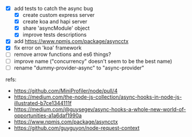 - [x] add tests to catch the async bug
  - [x] create custom express server
  - [x] create koa and hapi server
  - [x] share 'asyncModule' object
  - [x] improve tests descriptions
- [x] add https://www.npmjs.com/package/asyncctx
- [x] fix error on 'koa' framework
- [ ] remove arrow functions and es6 things?
- [ ] improve name ("concurrency" doesn't seem to be the best name)
- [ ] rename "dummy-provider-async" to "async-provider"

refs:
- https://github.com/MiniProfiler/node/pull/4
- https://medium.com/the-node-js-collection/async-hooks-in-node-js-illustrated-b7ce1344111f
- https://medium.com/@guysegev/async-hooks-a-whole-new-world-of-opportunities-a1a6daf1990a
- https://www.npmjs.com/package/asyncctx
- https://github.com/guyguyon/node-request-context
